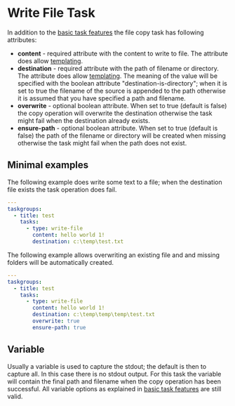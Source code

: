 # Write File Task

In addition to the [basic task features](basic-task-features.md) the file
copy task has following attributes:

- **content** - required attribute with the content to write to file.
  The attribute does allow [templating](templating.md).
- **destination** - required attribute with the path of filename or directory.
  The attribute does allow [templating](templating.md).
  The meaning of the value will be specified with the boolean attribute
  "destination-is-directory"; when it is set to true the filename of
  the source is appended to the path otherwise it is assumed that you
  have specified a path and filename.
- **overwrite** - optional boolean attribute. When set to true (default is false)
  the copy operation will overwrite the destination otherwise
  the task might fail when the destination already exists.
- **ensure-path** - optional boolean attribute. When set to true (default is false)
  the path of the filename or directory will be created when missing
  otherwise the task might fail when the path does not exist.

## Minimal examples

The following example does write some text to a file;
when the destination file exists the task operation does fail.

```yaml
---
taskgroups:
  - title: test
    tasks:
      - type: write-file
        content: hello world 1!
        destination: c:\temp\test.txt
```

The following example allows overwriting an existing file and and missing folders
will be automatically created.

```yaml
---
taskgroups:
  - title: test
    tasks:
      - type: write-file
        content: hello world 1!
        destination: c:\temp\temp\temp\test.txt
        overwrite: true
        ensure-path: true
```

## Variable

Usually a variable is used to capture the stdout; the default is then to capture all.
In this case there is no stdout output. For this task the variable will contain
the final path and filename when the copy operation has been successful.
All variable options as explained in
[basic task features](basic-task-features.md) are still valid.
